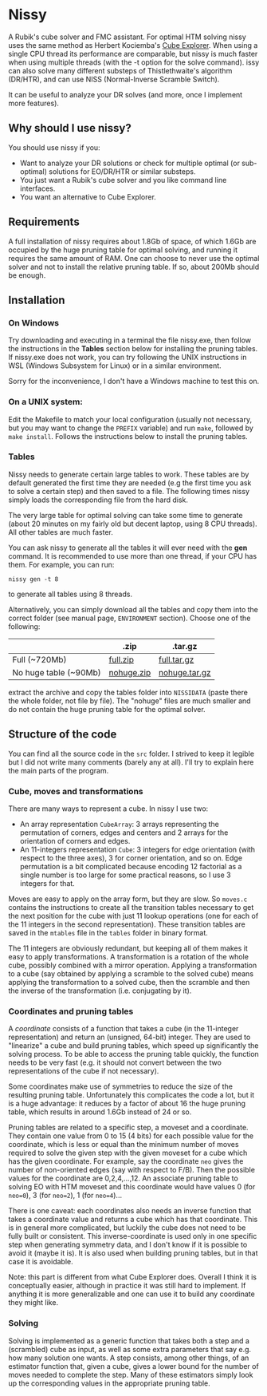 # Nissy

A Rubik's cube solver and FMC assistant.
For optimal HTM solving nissy uses the same method as Herbert Kociemba's
[Cube Explorer](http://kociemba.org/cube.htm). When using a single CPU thread
its performance are comparable, but nissy is much faster when using multiple
threads (with the -t option for the solve command). 
issy can also solve many different substeps of
Thistlethwaite's algorithm (DR/HTR), and can use NISS (Normal-Inverse Scramble Switch).

It can be useful to analyze your DR solves (and more, once I implement more features).

## Why should I use nissy?

You should use nissy if you:
* Want to analyze your DR solutions or check for multiple optimal (or sub-optimal)
solutions for EO/DR/HTR or similar substeps.
* You just want a Rubik's cube solver and you like command line interfaces.
* You want an alternative to Cube Explorer.

## Requirements

A full installation of nissy requires about 1.8Gb of space, of which 1.6Gb are
occupied by the huge pruning table for optimal solving, and running it requires
the same amount of RAM.
One can choose to never use the optimal solver and not to install the relative
pruning table. If so, about 200Mb should be enough.

## Installation

### On Windows

Try downloading and executing in a terminal the file nissy.exe, then
follow the instructions in the **Tables** section below for
installing the pruning tables.
If nissy.exe does not work, you can try following the UNIX instructions
in WSL (Windows Subsystem for Linux) or in a similar environment.

Sorry for the inconvenience, I don't have a Windows machine to test this on.

### On a UNIX system:

Edit the Makefile to match your local configuration (usually not necessary, but you
may want to change the `PREFIX` variable) and run `make`, followed by `make install`.
Follows the instructions below to install the pruning tables.

### Tables
Nissy needs to generate certain large tables to work. These tables are by default
generated the first time they are needed (e.g the first time you ask to solve a
certain step) and then saved to a file. The following times nissy simply loads the
corresponding file from the hard disk.

The very large table for optimal solving can take some time to generate (about 20
minutes on my fairly old but decent laptop, using 8 CPU threads). All other
tables are much faster.

You can ask nissy to generate all the tables it will ever need with the **gen**
command. It is recommended to use more than one thread, if your CPU has them.
For example, you can run:

```
nissy gen -t 8
```

to generate all tables using 8 threads.

Alternatively, you can simply download all the tables and copy them into the
correct folder (see manual page, `ENVIRONMENT` section).
Choose one of the following:

| |.zip|.tar.gz|
|-|-|-|
|Full (~720Mb)|[full.zip](https://math.uni.lu/tronto/nissy/nissy-tables-full.zip)|[full.tar.gz](https://math.uni.lu/tronto/nissy/nissy-tables-full.tar.gz)|
|No huge table (~90Mb)|[nohuge.zip](https://math.uni.lu/tronto/nissy/nissy-tables-nohuge.zip)|[nohuge.tar.gz](https://math.uni.lu/tronto/nissy/nissy-tables-nohuge.tar.gz)|

extract the archive and copy the tables folder into `NISSIDATA` (paste there
the whole folder, not file by file). The "nohuge" files are much smaller and do not
contain the huge pruning table for the optimal solver.

## Structure of the code

You can find all the source code in the `src` folder.
I strived to keep it legible but I did not write many comments (barely any at all).
I'll try to explain here the main parts of the program.

### Cube, moves and transformations

There are many ways to represent a cube. In nissy I use two:
* An array representation `CubeArray`: 3 arrays representing the permutation
of corners, edges and centers and 2 arrays for the orientation of corners and edges.
* An 11-integers representation `Cube`: 3 integers for edge orientation (with respect
to the three axes), 3 for corner orientation, and so on. Edge permutation is a bit
complicated because encoding 12 factorial as a single number is too large for some
practical reasons, so I use 3 integers for that.

Moves are easy to apply on the array form, but they are slow. So `moves.c`
contains the instructions to create all the transition tables necessary
to get the next position for the cube with just 11 lookup operations
(one for each of the 11 integers in the second representation).
These transition tables are saved in the `mtables` file in the
`tables` folder in binary format.

The 11 integers are obviously redundant, but keeping all of them makes it easy
to apply transformations. A transformation is a rotation of the whole cube, possibly
combined with a mirror operation. Applying a transformation to a cube (say obtained
by applying a scramble to the solved cube) means applying the transformation to a
solved cube, then the scramble and then the inverse of the transformation
(i.e. conjugating by it).

### Coordinates and pruning tables

A *coordinate* consists of a function that takes a cube (in the 11-integer
representation) and return an (unsigned, 64-bit) integer. They are used
to "linearize" a cube and build pruning tables, which speed up significantly the
solving process. To be able to access the pruning table quickly, the function
needs to be very fast (e.g. it should not convert between the two representations
of the cube if not necessary).

Some coordinates make use of symmetries to reduce the size of the resulting
pruning table. Unfortunately this complicates the code a lot, but it is a huge
advantage: it reduces by a factor of about 16 the huge pruning table, which
results in around 1.6Gb instead of 24 or so.

Pruning tables are related to a specific step, a moveset and a coordinate. They
contain one value from 0 to 15 (4 bits) for each possible value for the coordinate,
which is less or equal than the minimum number of moves required to solve the
given step with the given moveset for a cube which has the given coordinate. For example,
say the coordinate `neo` gives the number of non-oriented edges (say with respect to
F/B). Then the possible values for the coordinate are 0,2,4,...,12. An associate pruning
table to solving EO with HTM moveset and this coordinate would have values 0 (for
`neo=0`), 3 (for `neo=2`), 1 (for `neo=4`)...

There is one caveat: each coordinates also needs an inverse function that takes a
coordinate value and returns a cube which has that coordinate. This is in general
more complicated, but luckily the cube does not need to be fully built or consistent.
This inverse-coordinate is used only in one specific step when generating symmetry
data, and I don't know if it is possible to avoid it (maybe it is). It is also used
when building pruning tables, but in that case it is avoidable.

Note: this part is different from what Cube Explorer does. Overall I think it is
conceptually easier, although in practice it was still hard to implement.
If anything it is more generalizable and one can use it to build any coordinate
they might like.

### Solving

Solving is implemented as a generic function that takes both a step and
a (scrambled) cube as input, as well as some extra parameters that say e.g.
how many solution one wants. A step consists, among other things, of
an estimator function that, given a cube, gives a lower bound for the number
of moves needed to complete the step. Many of these estimators simply
look up the corresponding values in the appropriate pruning table.

